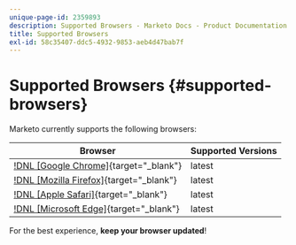 ```yaml
---
unique-page-id: 2359893
description: Supported Browsers - Marketo Docs - Product Documentation
title: Supported Browsers
exl-id: 58c35407-ddc5-4932-9853-aeb4d47bab7f
---
```

# Supported Browsers {#supported-browsers}

Marketo currently supports the following browsers:

| Browser |Supported Versions |
|---|---|
| [!DNL [Google Chrome]](https://www.google.com/intl/en/chrome/browser/){target="_blank"} |latest |
| [!DNL [Mozilla Firefox]](https://www.mozilla.org/en-US/firefox/new/){target="_blank"} |latest |
| [!DNL [Apple Safari]](https://www.apple.com/safari/){target="_blank"} |latest |
| [!DNL [Microsoft Edge]](https://www.microsoft.com/en-us/windows/microsoft-edge){target="_blank"} |latest |

For the best experience, **keep your browser updated**!
